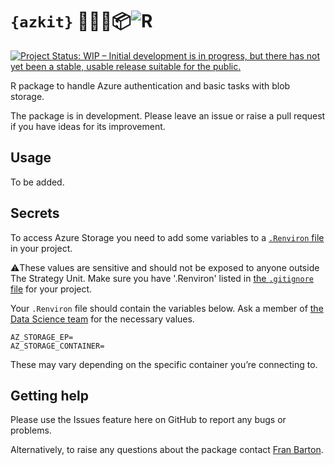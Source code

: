 # `{azkit}` 🌊🔑📂📦![R](https://www.r-project.org/favicon-32x32.png)

<!-- badges: start -->
[![Project Status: WIP – Initial development is in progress, but there
has not yet been a stable, usable release suitable for the
public.](https://www.repostatus.org/badges/latest/wip.svg)][repostatus]
<!-- badges: end -->

[repostatus]: https://www.repostatus.org/#wip

R package to handle Azure authentication and basic tasks with blob storage.

The package is in development.
Please leave an issue or raise a pull request if you have ideas for its
improvement.

## Usage

To be added.

## Secrets

To access Azure Storage you need to add some variables to a
[`.Renviron` file][posit] in your project.

⚠️These values are sensitive and should not be exposed to anyone outside The
Strategy Unit.
Make sure you have '.Renviron' listed in [the `.gitignore` file][github] for
your project.

Your `.Renviron` file should contain the variables below.
Ask a member of [the Data Science team][suds] for the necessary values.

```
AZ_STORAGE_EP=
AZ_STORAGE_CONTAINER=
```

These may vary depending on the specific container you’re connecting to.

## Getting help

Please use the Issues feature here on GitHub to report any bugs or problems.

Alternatively, to raise any questions about the package contact
[Fran Barton](mailto:francis.barton@nhs.net).

[posit]: https://docs.posit.co/ide/user/ide/guide/environments/r/managing-r.html#renviron
[github]: https://docs.github.com/en/get-started/getting-started-with-git/ignoring-files
[suds]: https://the-strategy-unit.github.io/data_science/about.html
